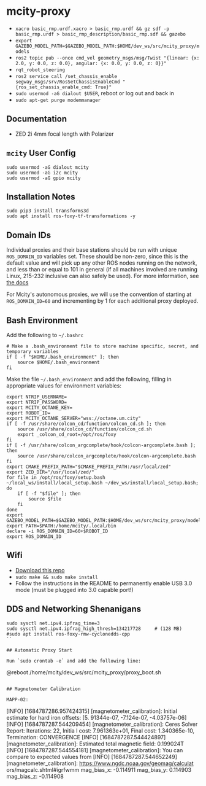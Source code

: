 # mcity-proxy

* `xacro basic_rmp.urdf.xacro > basic_rmp.urdf && gz sdf -p basic_rmp.urdf > basic_rmp_description/basic_rmp.sdf && gazebo`
* `export GAZEBO_MODEL_PATH=$GAZEBO_MODEL_PATH:$HOME/dev_ws/src/mcity_proxy/models`
* `ros2 topic pub --once cmd_vel geometry_msgs/msg/Twist "{linear: {x: 2.0, y: 0.0, z: 0.0}, angular: {x: 0.0, y: 0.0, z: 0}}"`
* `rqt_robot_steering`
* `ros2 service call /set_chassis_enable segway_msgs/srv/RosSetChassisEnableCmd "{ros_set_chassis_enable_cmd: True}"`
* `sudo usermod -aG dialout $USER`, reboot or log out and back in
* `sudo apt-get purge modemmanager`

## Documentation

* ZED 2i 4mm focal length with Polarizer

## `mcity` User Config

```
sudo usermod -aG dialout mcity
sudo usermod -aG i2c mcity
sudo usermod -aG gpio mcity
```

## Installation Notes

```
sudo pip3 install transforms3d
sudo apt install ros-foxy-tf-transformations -y
```

## Domain IDs

Individual proxies and their base stations should be run with unique `ROS_DOMAIN_ID` variables set. These should be non-zero, since this is the default value and will pick up any other ROS nodes running on the network, and less than or equal to 101 in general (if all machines involved are running Linux, 215-232 inclusive can also safely be used). For more information, see [the docs](https://docs.ros.org/en/dashing/Concepts/About-Domain-ID.html)

For Mcity's autonomous proxies, we will use the convention of starting at `ROS_DOMAIN_ID=60` and incrementing by 1 for each additional proxy deployed.

## Bash Environment

Add the following to `~/.bashrc`

```
# Make a .bash_environment file to store machine specific, secret, and temporary variables
if [ -f "$HOME/.bash_environment" ]; then
	source $HOME/.bash_environment
fi

```

Make the file `~/.bash_environment` and add the following, filling in appropriate values for environment variables:

```
export NTRIP_USERNAME=
export NTRIP_PASSWORD=
export MCITY_OCTANE_KEY=
export ROBOT_ID=
export MCITY_OCTANE_SERVER="wss://octane.um.city"
if [ -f /usr/share/colcon_cd/function/colcon_cd.sh ]; then
	source /usr/share/colcon_cd/function/colcon_cd.sh
	export _colcon_cd_root=/opt/ros/foxy
fi
if [ -f /usr/share/colcon_argcomplete/hook/colcon-argcomplete.bash ]; then
	source /usr/share/colcon_argcomplete/hook/colcon-argcomplete.bash
fi
export CMAKE_PREFIX_PATH="$CMAKE_PREFIX_PATH:/usr/local/zed"
export ZED_DIR="/usr/local/zed/"
for file in /opt/ros/foxy/setup.bash ~/local_ws/install/local_setup.bash ~/dev_ws/install/local_setup.bash; do
	if [ -f "$file" ]; then
		source $file
	fi
done
export GAZEBO_MODEL_PATH=$GAZEBO_MODEL_PATH:$HOME/dev_ws/src/mcity_proxy/models
export PATH=$PATH:/home/mcity/.local/bin
declare -i ROS_DOMAIN_ID=60+$ROBOT_ID
export ROS_DOMAIN_ID
```


## Wifi

* [Download this repo](https://github.com/RinCat/RTL88x2BU-Linux-Driver)
* `sudo make && sudo make install`
* Follow the instructions in the README to permanently enable USB 3.0 mode (must be plugged into 3.0 capable port!)


## DDS and Networking Shenanigans

```
sudo sysctl net.ipv4.ipfrag_time=3
sudo sysctl net.ipv4.ipfrag_high_thresh=134217728     # (128 MB)
#sudo apt install ros-foxy-rmw-cyclonedds-cpp
``

## Automatic Proxy Start

Run `sudo crontab -e` and add the following line:

```
@reboot /home/mcity/dev_ws/src/mcity_proxy/proxy_boot.sh
```

## Magnetometer Calibration

MAPP-02:

```
[INFO] [1684787286.957424315] [magnetometer_calibration]: Initial estimate for hard iron offsets: [5.
91344e-07, -7.124e-07, -4.03757e-06]
[INFO] [1684787287.544209454] [magnetometer_calibration]: Ceres Solver Report: Iterations: 22, Initia
l cost: 7.961363e+01, Final cost: 1.340365e-10, Termination: CONVERGENCE
[INFO] [1684787287.544424897] [magnetometer_calibration]: Estimated total magnetic field: 0.199024T
[INFO] [1684787287.544554181] [magnetometer_calibration]: You can compare to expected values from
[INFO] [1684787287.544652249] [magnetometer_calibration]:   https://www.ngdc.noaa.gov/geomag/calculat
ors/magcalc.shtml#igrfwmm
mag_bias_x: -0.114911
mag_bias_y: 0.114903
mag_bias_z: -0.114908
```
